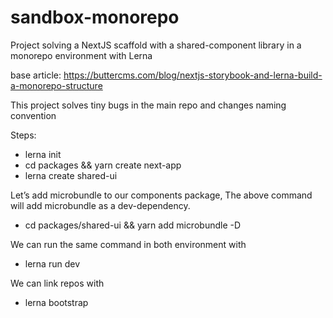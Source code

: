 # sandbox-monorepo

Project solving a NextJS scaffold with a shared-component library in a monorepo environment with Lerna

base article: https://buttercms.com/blog/nextjs-storybook-and-lerna-build-a-monorepo-structure

This project solves tiny bugs in the main repo and changes naming convention

Steps: 
- lerna init
- cd packages && yarn create next-app
- lerna create shared-ui

Let’s add microbundle to our components package, The above command will add microbundle as a dev-dependency.
- cd packages/shared-ui && yarn add microbundle -D

We can run the same command in both environment with
- lerna run dev

We can link repos with
- lerna bootstrap


